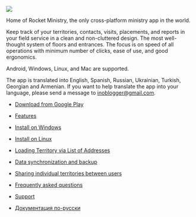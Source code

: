 ![](https://blogger.googleusercontent.com/img/b/R29vZ2xl/AVvXsEi3u7NW_EDbEhSIzmmRehwJH3RY0YbHx-UnnOECnD7B8ixRuaIkCjTEgCY6tbWD9ASMKPUHfqcAI35o5gH_jIpN81T5LsmiwxGAdbAo8eMy73KN4qt10TXTOIpPbKF-SpSevakS8hYZP60nw89AjZ-omRFdXyYXRpojQGUk5yixBgLh4XgCBkSuk2w9S62S/s602/win-vertical-en.png)

Home of Rocket Ministry, the only cross-platform ministry app in the world.

Keep track of your territories, contacts, visits, placements, and reports in your field service in a clean and non-cluttered design. The most well-thought system of floors and entrances. The focus is on speed of all operations with minimum number of clicks, ease of use, and good ergonomics.

Android, Windows, Linux, and Mac are supported.

The app is translated into English, Spanish, Russian, Ukrainian, Turkish, Georgian and Armenian. If you want to help translate the app into your language, please send a message to [inoblogger@gmail.com](mailto:inoblogger@gmail.com).

* [Download from Google Play](https://play.google.com/store/apps/details?id=org.rocketministry)

* [Features](https://github.com/antorix/Rocket-Ministry/wiki#features)

* [Install on Windows](https://github.com/antorix/Rocket-Ministry/wiki#windows)
 
* [Install on Linux](https://github.com/antorix/Rocket-Ministry/wiki#linux)

* [Loading Territory via List of Addresses](https://github.com/antorix/Rocket-Ministry/wiki#loading-territory-via-list-of-addresses)

* [Data synchronization and backup](https://github.com/antorix/Rocket-Ministry/wiki#data-synchronization-and-backup)

* [Sharing individual territories between users](https://github.com/antorix/Rocket-Ministry/wiki#sharing-individual-territories-between-users)
 
* [Frequently asked questions](https://github.com/antorix/Rocket-Ministry/wiki#faq)

* [Support](https://github.com/antorix/Rocket-Ministry/wiki#support)

* [Документация по-русски](https://github.com/antorix/Rocket-Ministry/wiki/ru)
